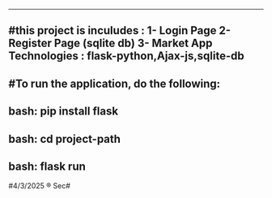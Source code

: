 ____________________________
#this project is inculudes :
1- Login Page 
2- Register Page (sqlite db)
3- Market App
Technologies :
flask-python,Ajax-js,sqlite-db
---------------------------------
#To run the application, do the following:
--------------------------------
bash: pip install flask
--------------------------------
bash: cd project-path
--------------------------------
bash: flask run 
---------------------------------
#4/3/2025 ® Sec#
